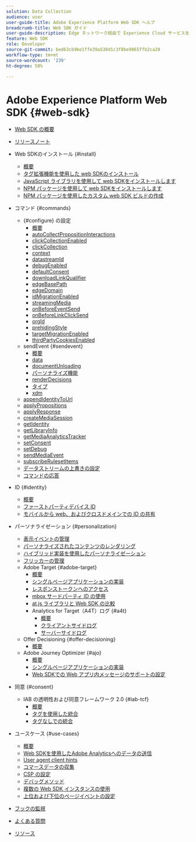 ```yaml
---
solution: Data Collection
audience: user
user-guide-title: Adobe Experience Platform Web SDK ヘルプ
breadcrumb-title: Web SDK ガイド
user-guide-description: Edge ネットワーク経由で Experience Cloud サービスを操作します。
feature: Web SDK
role: Developer
source-git-commit: bed63cb9be1ffe39a538d1c3f8be9065ffb2ca28
workflow-type: tm+mt
source-wordcount: '239'
ht-degree: 50%

---
```



# Adobe Experience Platform Web SDK {#web-sdk}

* [Web SDK の概要](home.md)
* [リリースノート](release-notes.md)
* Web SDKのインストール {#install}
   * [概要](install/overview.md)
   * [タグ拡張機能を使用した web SDKのインストール](install/extension.md)
   * [JavaScript ライブラリを使用して web SDKをインストールします](install/library.md)
   * [NPM パッケージを使用して web SDKをインストールします](install/npm.md)
   * [NPM パッケージを使用したカスタム web SDK ビルドの作成](install/create-custom-build.md)
* コマンド {#commands}
   * {#configure} の設定
      * [概要](commands/configure/overview.md)
      * [autoCollectPropositionInteractions](commands/configure/autocollectpropositioninteractions.md)
      * [clickCollectionEnabled](commands/configure/clickcollectionenabled.md)
      * [clickCollection](commands/configure/clickcollection.md)
      * [context](commands/configure/context.md)
      * [datastreamId](commands/configure/datastreamid.md)
      * [debugEnabled](commands/configure/debugenabled.md)
      * [defaultConsent](commands/configure/defaultconsent.md)
      * [downloadLinkQualifier](commands/configure/downloadlinkqualifier.md)
      * [edgeBasePath](commands/configure/edgebasepath.md)
      * [edgeDomain](commands/configure/edgedomain.md)
      * [idMigrationEnabled](commands/configure/idmigrationenabled.md)
      * [streamingMedia](commands/configure/streamingmedia.md)
      * [onBeforeEventSend](commands/configure/onbeforeeventsend.md)
      * [onBeforeLinkClickSend](commands/configure/onbeforelinkclicksend.md)
      * [orgId](commands/configure/orgid.md)
      * [prehidingStyle](commands/configure/prehidingstyle.md)
      * [targetMigrationEnabled](commands/configure/targetmigrationenabled.md)
      * [thirdPartyCookiesEnabled](commands/configure/thirdpartycookiesenabled.md)
   * sendEvent {#sendevent}
      * [概要](commands/sendevent/overview.md)
      * [data](commands/sendevent/data.md)
      * [documentUnloading](commands/sendevent/documentunloading.md)
      * [パーソナライズ機能](commands/sendevent/personalization.md)
      * [renderDecisions](commands/sendevent/renderdecisions.md)
      * [タイプ](commands/sendevent/type.md)
      * [xdm](commands/sendevent/xdm.md)
   * [appendIdentityToUrl](commands/appendidentitytourl.md)
   * [applyPropositions](commands/applypropositions.md)
   * [applyResponse](commands/applyresponse.md)
   * [createMediaSession](commands/createmediasession.md)
   * [getIdentity](commands/getidentity.md)
   * [getLibraryInfo](commands/getlibraryinfo.md)
   * [getMediaAnalyticsTracker](commands/getmediaanalyticstracker.md)
   * [setConsent](commands/setconsent.md)
   * [setDebug](commands/setdebug.md)
   * [sendMediaEvent](commands/sendmediaevent.md)
   * [subscribeRulesetItems](commands/subscriberulesetitems.md)
   * [データストリームの上書きの設定](commands/datastream-overrides.md)
   * [コマンドの応答](commands/command-responses.md)

* ID {#identity}
   * [概要](identity/overview.md)
   * [ファーストパーティデバイス ID](identity/first-party-device-ids.md)
   * [モバイルから web、およびクロスドメインでの ID の共有](identity/id-sharing.md)

* パーソナライゼーション {#personalization}
   * [表示イベントの管理](personalization/display-events.md)
   * [パーソナライズされたコンテンツのレンダリング](personalization/rendering-personalization-content.md)
   * [ハイブリッド実装を使用したパーソナライゼーション](personalization/hybrid-personalization.md)
   * [フリッカーの管理](personalization/manage-flicker.md)
   * Adobe Target {#adobe-target}
      * [概要](personalization/adobe-target/target-overview.md)
      * [シングルページアプリケーションの実装](personalization/adobe-target/spa-implementation.md)
      * [レスポンストークンへのアクセス](personalization/adobe-target/accessing-response-tokens.md)
      * [mbox サードパーティ ID の使用](personalization/adobe-target/using-mbox-3rdpartyid.md)
      * [at.js ライブラリと Web SDK の比較](personalization/adobe-target/web-sdk-atjs-comparison.md)
      * Analytics for Target（A4T）ログ {#a4t}
         * [概要](personalization/adobe-target/analytics-logging/overview.md)
         * [クライアントサイドログ](personalization/adobe-target/analytics-logging/client-side.md)
         * [サーバーサイドログ](personalization/adobe-target/analytics-logging/server-side.md)
   * Offer Decisioning {#offer-decisioning}
      * [概要](personalization/offer-decisioning/offer-decisioning-overview.md)
   * Adobe Journey Optimizer {#ajo}
      * [概要](personalization/ajo/overview.md)
      * [シングルページアプリケーションの実装](personalization/ajo/web-spa-implementation.md)
      * [Web SDKでの Web アプリ内メッセージのサポートの設定](personalization/web-in-app-messaging.md)

* 同意 {#consent}
   * IAB の透明性および同意フレームワーク 2.0 {#iab-tcf}
      * [概要](consent/iab-tcf/overview.md)
      * [タグを使用した統合](consent/iab-tcf/with-tags.md)
      * [タグなしでの統合](consent/iab-tcf/without-tags.md)

* ユースケース {#use-cases}
   * [概要](use-cases/overview.md)
   * [Web SDKを使用したAdobe Analyticsへのデータの送信](use-cases/adobe-analytics.md)
   * [User agent client hints](use-cases/client-hints.md)
   * [コマースデータの収集](use-cases/collect-commerce-data.md)
   * [CSP の設定](use-cases/configuring-a-csp.md)
   * [デバッグメソッド](use-cases/debugging.md)
   * [複数の Web SDK インスタンスの使用](use-cases/multiple-instances.md)
   * [上位および下位のページイベントの設定](use-cases/top-bottom-page-events.md)
* [フックの監視](monitoring-hooks.md)
* [よくある質問](faq.md)
* [リソース](resources.md)

